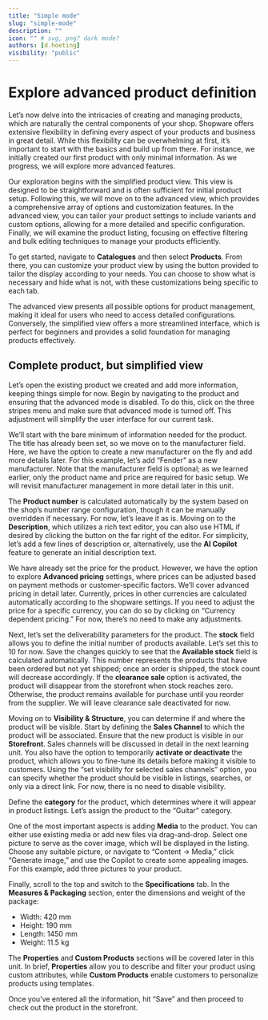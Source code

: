 ```yaml
---
title: "Simple mode"
slug: "simple-mode"
description: ""
icon: "" # svg, png? dark mode?
authors: [d.hoeting]
visibility: "public"
---
```

# Explore advanced product definition
Let’s now delve into the intricacies of creating and managing products, which are naturally the central components of your shop. Shopware offers extensive flexibility in defining every aspect of your products and business in great detail. While this flexibility can be overwhelming at first, it’s important to start with the basics and build up from there. For instance, we initially created our first product with only minimal information. As we progress, we will explore more advanced features.

Our exploration begins with the simplified product view. This view is designed to be straightforward and is often sufficient for initial product setup. Following this, we will move on to the advanced view, which provides a comprehensive array of options and customization features. In the advanced view, you can tailor your product settings to include variants and custom options, allowing for a more detailed and specific configuration. Finally, we will examine the product listing, focusing on effective filtering and bulk editing techniques to manage your products efficiently.

To get started, navigate to **Catalogues** and then select **Products**. From there, you can customize your product view by using the button provided to tailor the display according to your needs. You can choose to show what is necessary and hide what is not, with these customizations being specific to each tab.

The advanced view presents all possible options for product management, making it ideal for users who need to access detailed configurations. Conversely, the simplified view offers a more streamlined interface, which is perfect for beginners and provides a solid foundation for managing products effectively.

## Complete product, but simplified view

Let’s open the existing product we created and add more information, keeping things simple for now. Begin by navigating to the product and ensuring that the advanced mode is disabled. To do this, click on the three stripes menu and make sure that advanced mode is turned off. This adjustment will simplify the user interface for our current task.

We’ll start with the bare minimum of information needed for the product. The title has already been set, so we move on to the manufacturer field. Here, we have the option to create a new manufacturer on the fly and add more details later. For this example, let’s add “Fender” as a new manufacturer. Note that the manufacturer field is optional; as we learned earlier, only the product name and price are required for basic setup. We will revisit manufacturer management in more detail later in this unit.

The **Product number** is calculated automatically by the system based on the shop’s number range configuration, though it can be manually overridden if necessary. For now, let’s leave it as is. Moving on to the **Description**, which utilizes a rich text editor, you can also use HTML if desired by clicking the button on the far right of the editor. For simplicity, let’s add a few lines of description or, alternatively, use the **AI Copilot** feature to generate an initial description text.

We have already set the price for the product. However, we have the option to explore **Advanced pricing** settings, where prices can be adjusted based on payment methods or customer-specific factors. We’ll cover advanced pricing in detail later. Currently, prices in other currencies are calculated automatically according to the shopware settings. If you need to adjust the price for a specific currency, you can do so by clicking on “Currency dependent pricing.” For now, there’s no need to make any adjustments.

Next, let’s set the deliverability parameters for the product. The **stock** field allows you to define the initial number of products available. Let’s set this to 10 for now. Save the changes quickly to see that the **Available stock** field is calculated automatically. This number represents the products that have been ordered but not yet shipped; once an order is shipped, the stock count will decrease accordingly. If the **clearance sale** option is activated, the product will disappear from the storefront when stock reaches zero. Otherwise, the product remains available for purchase until you reorder from the supplier. We will leave clearance sale deactivated for now.

Moving on to **Visibility & Structure**, you can determine if and where the product will be visible. Start by defining the **Sales Channel** to which the product will be associated. Ensure that the new product is visible in our **Storefront**. Sales channels will be discussed in detail in the next learning unit. You also have the option to temporarily **activate or deactivate** the product, which allows you to fine-tune its details before making it visible to customers. Using the “set visibility for selected sales channels” option, you can specify whether the product should be visible in listings, searches, or only via a direct link. For now, there is no need to disable visibility.

Define the **category** for the product, which determines where it will appear in product listings. Let’s assign the product to the “Guitar” category.

One of the most important aspects is adding **Media** to the product. You can either use existing media or add new files via drag-and-drop. Select one picture to serve as the cover image, which will be displayed in the listing. Choose any suitable picture, or navigate to “Content → Media,” click “Generate image,” and use the Copilot to create some appealing images. For this example, add three pictures to your product.

Finally, scroll to the top and switch to the **Specifications** tab. In the **Measures & Packaging** section, enter the dimensions and weight of the package:

- Width: 420 mm
- Height: 190 mm
- Length: 1450 mm
- Weight: 11.5 kg

The **Properties** and **Custom Products** sections will be covered later in this unit. In brief, **Properties** allow you to describe and filter your product using custom attributes, while **Custom Products** enable customers to personalize products using templates.

Once you’ve entered all the information, hit “Save” and then proceed to check out the product in the storefront.

